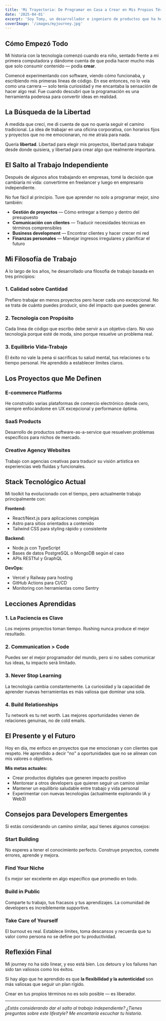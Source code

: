 ```yaml
---
title: 'Mi Trayectoria: De Programar en Casa a Crear en Mis Propios Términos'
date: '2025-04-01'
excerpt: 'Soy Tomy, un desarrollador e ingeniero de productos que ha hecho de la flexibilidad, el minimalismo y el trabajo reflexivo mi forma de vida.'
coverImage: '/images/myjourney.jpg'
---
```


## Cómo Empezó Todo

Mi historia con la tecnología comenzó cuando era niño, sentado frente a mi primera computadora y dándome cuenta de que podía hacer mucho más que solo consumir contenido — podía **crear**.

Comencé experimentando con software, viendo cómo funcionaba, y escribiendo mis primeras líneas de código. En ese entonces, no lo veía como una carrera — solo tenía curiosidad y me encantaba la sensación de hacer algo real. Fue cuando descubrí que la programación es una herramienta poderosa para convertir ideas en realidad.

## La Búsqueda de la Libertad

A medida que crecí, me di cuenta de que no quería seguir el camino tradicional. La idea de trabajar en una oficina corporativa, con horarios fijos y proyectos que no me emocionaran, no me atraía para nada.

Quería **libertad**. Libertad para elegir mis proyectos, libertad para trabajar desde donde quisiera, y libertad para crear algo que realmente importara.

## El Salto al Trabajo Independiente

Después de algunos años trabajando en empresas, tomé la decisión que cambiaría mi vida: convertirme en freelancer y luego en empresario independiente.

No fue fácil al principio. Tuve que aprender no solo a programar mejor, sino también:

- **Gestión de proyectos** — Cómo entregar a tiempo y dentro del presupuesto
- **Comunicación con clientes** — Traducir necesidades técnicas en términos comprensibles
- **Business development** — Encontrar clientes y hacer crecer mi red
- **Finanzas personales** — Manejar ingresos irregulares y planificar el futuro

## Mi Filosofía de Trabajo

A lo largo de los años, he desarrollado una filosofía de trabajo basada en tres principios:

### 1. **Calidad sobre Cantidad**

Prefiero trabajar en menos proyectos pero hacer cada uno excepcional. No se trata de cuánto puedes producir, sino del impacto que puedes generar.

### 2. **Tecnología con Propósito**

Cada línea de código que escribo debe servir a un objetivo claro. No uso tecnología porque esté de moda, sino porque resuelve un problema real.

### 3. **Equilibrio Vida-Trabajo**

El éxito no vale la pena si sacrificas tu salud mental, tus relaciones o tu tiempo personal. He aprendido a establecer límites claros.

## Los Proyectos que Me Definen

### **E-commerce Platforms**

He construido varias plataformas de comercio electrónico desde cero, siempre enfocándome en UX excepcional y performance óptima.

### **SaaS Products**

Desarrollo de productos software-as-a-service que resuelven problemas específicos para nichos de mercado.

### **Creative Agency Websites**

Trabajo con agencias creativas para traducir su visión artística en experiencias web fluidas y funcionales.

## Stack Tecnológico Actual

Mi toolkit ha evolucionado con el tiempo, pero actualmente trabajo principalmente con:

**Frontend:**

- React/Next.js para aplicaciones complejas
- Astro para sitios orientados a contenido
- Tailwind CSS para styling rápido y consistente

**Backend:**

- Node.js con TypeScript
- Bases de datos PostgreSQL o MongoDB según el caso
- APIs RESTful y GraphQL

**DevOps:**

- Vercel y Railway para hosting
- GitHub Actions para CI/CD
- Monitoring con herramientas como Sentry

## Lecciones Aprendidas

### **1. La Paciencia es Clave**

Los mejores proyectos toman tiempo. Rushing nunca produce el mejor resultado.

### **2. Communication > Code**

Puedes ser el mejor programador del mundo, pero si no sabes comunicar tus ideas, tu impacto será limitado.

### **3. Never Stop Learning**

La tecnología cambia constantemente. La curiosidad y la capacidad de aprender nuevas herramientas es más valiosa que dominar una sola.

### **4. Build Relationships**

Tu network es tu net worth. Las mejores oportunidades vienen de relaciones genuinas, no de cold emails.

## El Presente y el Futuro

Hoy en día, me enfoco en proyectos que me emocionan y con clientes que respeto. He aprendido a decir "no" a oportunidades que no se alinean con mis valores o objetivos.

**Mis metas actuales:**

- Crear productos digitales que generen impacto positivo
- Mentorear a otros developers que quieren seguir un camino similar
- Mantener un equilibrio saludable entre trabajo y vida personal
- Experimentar con nuevas tecnologías (actualmente explorando IA y Web3)

## Consejos para Developers Emergentes

Si estás considerando un camino similar, aquí tienes algunos consejos:

### **Start Building**

No esperes a tener el conocimiento perfecto. Construye proyectos, comete errores, aprende y mejora.

### **Find Your Niche**

Es mejor ser excelente en algo específico que promedio en todo.

### **Build in Public**

Comparte tu trabajo, tus fracasos y tus aprendizajes. La comunidad de developers es increíblemente supportive.

### **Take Care of Yourself**

El burnout es real. Establece límites, toma descansos y recuerda que tu valor como persona no se define por tu productividad.

## Reflexión Final

Mi journey no ha sido linear, y eso está bien. Los detours y los failures han sido tan valiosos como los éxitos.

Si hay algo que he aprendido es que **la flexibilidad y la autenticidad** son más valiosas que seguir un plan rígido.

Crear en tus propios términos no es solo posible — es liberador.

---

_¿Estás considerando dar el salto al trabajo independiente? ¿Tienes preguntas sobre este lifestyle? Me encantaría escuchar tu historia._
